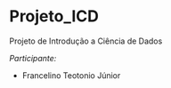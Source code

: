 # Projeto_ICD

Projeto de Introdução a Ciência de Dados

*Participante:*

- Francelino Teotonio Júnior

